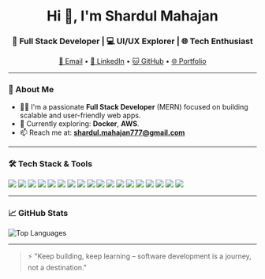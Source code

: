 <h1 align="center">Hi 👋, I'm Shardul Mahajan</h1>
<h3 align="center">🎯 Full Stack Developer | 💻 UI/UX Explorer | 🌐 Tech Enthusiast</h3>

<p align="center">
  <a href="mailto:shardul.mahajan777@gmail.com">📧 Email</a> •
  <a href="https://www.linkedin.com/in/shardulmahajan/">💼 LinkedIn</a> •
  <a href="https://github.com/Shardul41">🐱 GitHub</a> •
  <a href="https://myportfoleoo.netlify.app/">🌐 Portfolio</a>
</p>

---

### 🧠 About Me
- 👨‍💻 I'm a passionate **Full Stack Developer** (MERN) focused on building scalable and user-friendly web apps.
- 🌱 Currently exploring: **Docker**, **AWS**.
- 📫 Reach me at: **shardul.mahajan777@gmail.com**

---

### 🛠️ Tech Stack & Tools

<p align="left">
  <!-- Languages -->
  <img src="https://img.shields.io/badge/Java-ED8B00?style=for-the-badge&logo=java&logoColor=white"/>
  <img src="https://img.shields.io/badge/JavaScript-F0DB4F?style=for-the-badge&logo=javascript&logoColor=black"/>
  <img src="https://img.shields.io/badge/Python-306998?style=for-the-badge&logo=python&logoColor=white"/>
  
  <!-- Frontend -->
  <img src="https://img.shields.io/badge/React-61DAFB?style=for-the-badge&logo=react&logoColor=black"/>
  <img src="https://img.shields.io/badge/Tailwind-38B2AC?style=for-the-badge&logo=tailwind-css&logoColor=white"/>
  <img src="https://img.shields.io/badge/Bootstrap-563D7C?style=for-the-badge&logo=bootstrap&logoColor=white"/>
  <img src="https://img.shields.io/badge/HTML5-E34F26?style=for-the-badge&logo=html5&logoColor=white"/>
  <img src="https://img.shields.io/badge/CSS3-264de4?style=for-the-badge&logo=css3&logoColor=white"/>

  <!-- Backend -->
  <img src="https://img.shields.io/badge/Node.js-339933?style=for-the-badge&logo=nodedotjs&logoColor=white"/>
  <img src="https://img.shields.io/badge/Express.js-000000?style=for-the-badge&logo=express&logoColor=white"/>
  <img src="https://img.shields.io/badge/REST-API-lightgrey?style=for-the-badge"/>

  <!-- Databases -->
  <img src="https://img.shields.io/badge/MongoDB-47A248?style=for-the-badge&logo=mongodb&logoColor=white"/>
  <img src="https://img.shields.io/badge/PostgreSQL-316192?style=for-the-badge&logo=postgresql&logoColor=white"/>

  <!-- Tools -->
  <img src="https://img.shields.io/badge/Git-F05032?style=for-the-badge&logo=git&logoColor=white"/>
  <img src="https://img.shields.io/badge/GitHub-181717?style=for-the-badge&logo=github&logoColor=white"/>
  <img src="https://img.shields.io/badge/VS--Code-007ACC?style=for-the-badge&logo=visual-studio-code&logoColor=white"/>

  <!-- Learning -->
  <img src="https://img.shields.io/badge/Docker-2496ED?style=for-the-badge&logo=docker&logoColor=white"/>
  <img src="https://img.shields.io/badge/AWS-Basics-orange?style=for-the-badge&logo=amazonaws&logoColor=white"/>
</p>

---



### 📈 GitHub Stats
<p align="left">
  <img src="https://github-readme-stats.vercel.app/api/top-langs?username=shardul41&show_icons=true&locale=en&layout=compact" alt="Top Languages" />
</p>

---

> ⚡ "Keep building, keep learning – software development is a journey, not a destination."
